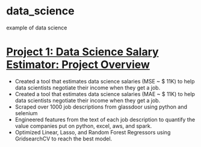 # data_science
example of data science

# [Project 1: Data Science Salary Estimator: Project Overview ](https://github.com/PlayingNumbers/ds_salary_proj)
* Created a tool that estimates data science salaries (MSE ~ $ 11K) to help data scientists negotiate their income when they get a job.
* Created a tool that estimates data science salaries (MAE ~ $ 11K) to help data scientists negotiate their income when they get a job.
* Scraped over 1000 job descriptions from glassdoor using python and selenium
* Engineered features from the text of each job description to quantify the value companies put on python, excel, aws, and spark. 
* Optimized Linear, Lasso, and Random Forest Regressors using GridsearchCV to reach the best model. 
